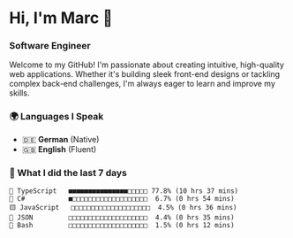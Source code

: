 # Hi, I'm Marc 👋 
### Software Engineer

Welcome to my GitHub! I'm passionate about creating intuitive, high-quality web applications. Whether it's building sleek front-end designs or tackling complex back-end challenges, I'm always eager to learn and improve my skills.  

### 🌍 Languages I Speak  
- 🇩🇪 **German** (Native)  
- 🇬🇧 **English** (Fluent)

### 🤯 What I did the last 7 days

```
🔷 TypeScript   ■■■■■■■■■■■■■■■□□□□□ 77.8% (10 hrs 37 mins)
🔷 C#           ■□□□□□□□□□□□□□□□□□□□  6.7% (0 hrs 54 mins)
🟨 JavaScript   □□□□□□□□□□□□□□□□□□□□  4.5% (0 hrs 36 mins)
📄 JSON         □□□□□□□□□□□□□□□□□□□□  4.4% (0 hrs 35 mins)
📄 Bash         □□□□□□□□□□□□□□□□□□□□  1.5% (0 hrs 12 mins)
```